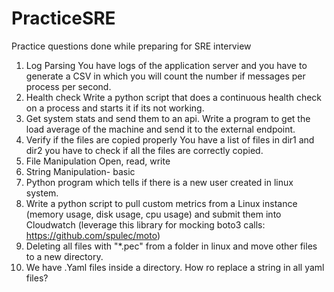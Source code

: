 # PracticeSRE
Practice questions done while preparing for SRE interview
1. Log Parsing
You have logs of the application server and you have to generate a CSV in which you will count the number if messages per process per second. 
2. Health check
Write a python script that does a continuous health check on a process and starts it if its not working.
3. Get system stats and send them to an api.
Write a program to get the load average of the machine and send it to the external endpoint. 
4. Verify if the files are copied properly
You have a list of files in dir1 and dir2 you have to check if all the files are correctly copied.
5. File Manipulation
Open, read, write
6. String Manipulation- basic
7. Python program which tells if there is a new user created in linux system.
8. Write a python script to pull custom metrics  from a Linux instance (memory usage, disk usage, cpu usage)  and submit them into Cloudwatch  (leverage this library for mocking boto3 calls: https://github.com/spulec/moto)
9. Deleting all files with "*.pec" from a folder in linux and move other files to a new directory.
10. We have .Yaml files inside a directory. How ro replace a string in all yaml files?


